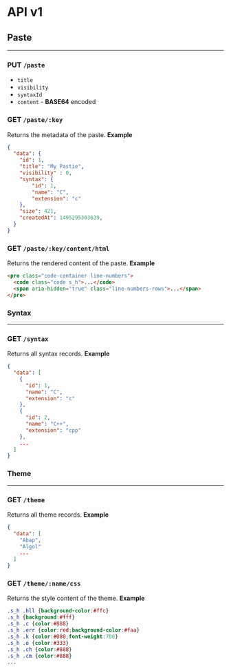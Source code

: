# API v1

## Paste
---
### PUT `/paste`
* `title`
* `visibility`
* `syntaxId`
* `content` - **BASE64** encoded

### GET `/paste/:key`
Returns the metadata of the paste.
**Example**
```json
{
  "data": {
    "id": 1,
    "title": "My Pastie",
    "visibility" : 0,
    "syntax": {
        "id": 1,
        "name": "C",
        "extension": "c"
    },
    "size": 421,
    "createdAt": 1495295303639,
  }
}
```

### GET `/paste/:key/content/html`
Returns the rendered content of the paste.
**Example**
```html
<pre class="code-container line-numbers">
  <code class="code s_h">...</code>
  <span aria-hidden="true" class="line-numbers-rows">...</span>
</pre>
```

### Syntax
---
### GET `/syntax`
Returns all syntax records.
**Example**
```json
{
  "data": [
    {
      "id": 1,
      "name": "C",
      "extension": "c"
    },
    {
      "id": 2,
      "name": "C++",
      "extension": "cpp"
    },
    ...
  ]
}
```

### Theme
---
### GET `/theme`
Returns all theme records.
**Example**
```json
{
  "data": [
    "Abap",
    "Algol"
    ...
  ]
}
```

### GET `/theme/:name/css`
Returns the style content of the theme.
**Example**
```css
.s_h .hll {background-color:#ffc}
.s_h {background:#fff}
.s_h .c {color:#888}
.s_h .err {color:red;background-color:#faa}
.s_h .k {color:#080;font-weight:700}
.s_h .o {color:#333}
.s_h .ch {color:#888}
.s_h .cm {color:#888}
...
```
